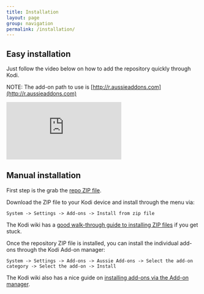 ```yaml
---
title: Installation
layout: page
group: navigation
permalink: /installation/
---
```


## Easy installation

Just follow the video below on how to add the repository quickly through Kodi.

NOTE: The add-on path to use is [http://r.aussieaddons.com](http://r.aussieaddons.com)

<div class="embed-responsive embed-responsive-16by9">
  <iframe class="embed-responsive-item" src="https://www.youtube.com/embed/MYms1jQVA9Q" frameborder="0" allowfullscreen></iframe>
</div>


## Manual installation

First step is the grab the [repo ZIP file](http://r.aussieaddons.com/repo.zip).

Download the ZIP file to your Kodi device and install through the menu via:

`System -> Settings -> Add-ons -> Install from zip file`

The Kodi wiki has a [good walk-through guide to installing ZIP files](http://kodi.wiki/view/HOW-TO:Install_add-ons_from_zip_files) if you get stuck.

Once the repository ZIP file is installed, you can install the individual add-ons through the Kodi Add-on manager:

`System -> Settings -> Add-ons -> Aussie Add-ons -> Select the add-on category -> Select the add-on -> Install`

The Kodi wiki also has a nice guide on [installing add-ons via the Add-on manager](http://kodi.wiki/view/Add-on_manager).
